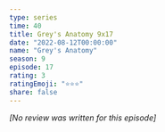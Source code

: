 ```yaml
---
type: series
time: 40
title: Grey's Anatomy 9x17
date: "2022-08-12T00:00:00"
name: "Grey's Anatomy"
season: 9
episode: 17
rating: 3
ratingEmoji: "⭐️⭐️⭐️"
share: false
---
```


*[No review was written for this episode]*